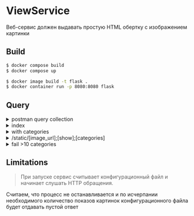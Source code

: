 # ViewService

Веб-сервис должен выдавать простую HTML обертку с изображением картинки

## Build 

```bash
$ docker compose build
$ docker compose up 
```

```bash
$ docker image build -t flask .
$ docker container run -p 8080:8080 flask    
```

## Query 

<details><summary>postman query collection</summary>
<p>

```json
{
	"info": {
		"_postman_id": "7c5bfb48-b13a-4c1c-b4b1-5b135edcadac",
		"name": "ViewService",
		"schema": "https://schema.getpostman.com/json/collection/v2.1.0/collection.json"
	},
	"item": [
		{
			"name": "image1",
			"request": {
				"method": "GET",
				"header": [],
				"url": {
					"raw": "http://localhost:8080/static/image1.jpg;500;flight;airlplane",
					"protocol": "http",
					"host": [
						"localhost"
					],
					"port": "8080",
					"path": [
						"static",
						"image1.jpg;500;flight;airlplane"
					]
				}
			},
			"response": []
		},
		{
			"name": "index",
			"request": {
				"method": "GET",
				"header": [],
				"url": {
					"raw": "http://localhost:8080",
					"protocol": "http",
					"host": [
						"localhost"
					],
					"port": "8080"
				}
			},
			"response": []
		},
		{
			"name": "index_with_categories",
			"request": {
				"method": "GET",
				"header": [],
				"url": {
					"raw": "http://localhost:8080/?category[]=auto&category[]=trains&category[]=airlplane&category[]=show&category[]=sandbox",
					"protocol": "http",
					"host": [
						"localhost"
					],
					"port": "8080",
					"path": [
						""
					],
					"query": [
						{
							"key": "category[]",
							"value": "auto"
						},
						{
							"key": "category[]",
							"value": "trains"
						},
						{
							"key": "category[]",
							"value": "airlplane"
						},
						{
							"key": "category[]",
							"value": "show"
						},
						{
							"key": "category[]",
							"value": "sandbox"
						}
					]
				}
			},
			"response": []
		},
		{
			"name": "index_too_much_categories",
			"request": {
				"method": "GET",
				"header": [],
				"url": {
					"raw": "http://localhost:8080/?category[]=auto&category[]=trains&category[]=trains&category[]=trains&category[]=trains&category[]=trains&category[]=trains&category[]=trains&category[]=trains&category[]=trains&category[]=trains",
					"protocol": "http",
					"host": [
						"localhost"
					],
					"port": "8080",
					"path": [
						""
					],
					"query": [
						{
							"key": "category[]",
							"value": "auto"
						},
						{
							"key": "category[]",
							"value": "trains"
						},
						{
							"key": "category[]",
							"value": "trains"
						},
						{
							"key": "category[]",
							"value": "trains"
						},
						{
							"key": "category[]",
							"value": "trains"
						},
						{
							"key": "category[]",
							"value": "trains"
						},
						{
							"key": "category[]",
							"value": "trains"
						},
						{
							"key": "category[]",
							"value": "trains"
						},
						{
							"key": "category[]",
							"value": "trains"
						},
						{
							"key": "category[]",
							"value": "trains"
						},
						{
							"key": "category[]",
							"value": "trains"
						}
					]
				}
			},
			"response": []
		}
	]
}
```
</p>
</details>


<details><summary>index</summary>
<p>

```bash
curl --request GET --url http://localhost:8080/
```

</p>
</details>

<details><summary>with categories</summary>
<p>

```bash
curl --request GET \
  --url 'http://localhost:8080/?category%5B%5D=auto&category%5B%5D=trains&category%5B%5D=airlplane&category%5B%5D=show&category%5B%5D=sandbox'
```
</p>
</details>

<details><summary>/static/[image_url];[show];[categories]</summary>
<p>

```bash
curl --request GET \
  --url 'http://localhost:8080/?category%5B%5D=auto&category%5B%5D=trains&category%5B%5D=trains&category%5B%5D=trains&category%5B%5D=trains&category%5B%5D=trains&category%5B%5D=trains&category%5B%5D=trains&category%5B%5D=trains&category%5B%5D=trains&category%5B%5D=trains'
```

</p>
</details>

<details><summary>fail >10 categories</summary>
<p>

```bash
curl --request GET \
  --url 'http://localhost:8080/?category%5B%5D=auto&category%5B%5D=trains&category%5B%5D=trains&category%5B%5D=trains&category%5B%5D=trains&category%5B%5D=trains&category%5B%5D=trains&category%5B%5D=trains&category%5B%5D=trains&category%5B%5D=trains&category%5B%5D=trains'
```

</p>
</details>


## Limitations

> При запуске сервис считывает конфигурационный файл и начинает слушать HTTP обращения.

Считаем, что процесс не останавливается и по исчерпании необходимого количество показов картинок конфигурационного файла будет отдавать пустой ответ



